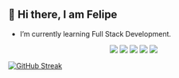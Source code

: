 ## 👋 Hi there, I am Felipe
- I’m currently learning Full Stack Development.
<p align="center">   
  <img src="https://img.shields.io/badge/-HTML5-E34F26?style=for-the-badge&logo=html5&logoColor=white" />
  <img src="https://img.shields.io/badge/-CSS3-1572B6?style=for-the-badge&logo=css3&logoColor=white" />
  <img src="https://img.shields.io/badge/-JavaScript-F7DF1E?style=for-the-badge&logo=javascript&logoColor=black" />
  <img src="https://img.shields.io/badge/-React-61DAFB?style=for-the-badge&logo=react&logoColor=black" />
  <img src="https://img.shields.io/badge/-Python-3776AB?style=for-the-badge&logo=python&logoColor=white" />
</p>

<a href="https://git.io/streak-stats"><img align="center" src="https://streak-stats.demolab.com?user=felipecoste&theme=transparent&border_radius=10&date_format=j%20M%5B%20Y%5D" alt="GitHub Streak" /></a>
